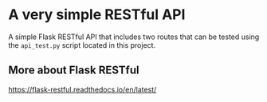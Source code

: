 # A very simple RESTful API
A simple Flask RESTful API that includes two routes that can be tested using the ```api_test.py``` script located in this project.

## More about Flask RESTful
https://flask-restful.readthedocs.io/en/latest/